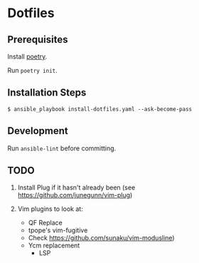 # Dotfiles #

## Prerequisites

Install [poetry](https://python-poetry.org/docs/).

Run `poetry init`.

## Installation Steps ##

`$ ansible_playbook install-dotfiles.yaml --ask-become-pass`

## Development

Run `ansible-lint` before committing.

## TODO ##

1. Install Plug if it hasn't already been (see https://github.com/junegunn/vim-plug)

2. Vim plugins to look at:
    * QF Replace
    * tpope's vim-fugitive
    - Check https://github.com/sunaku/vim-modusline)
    - Ycm replacement
        - LSP
